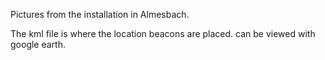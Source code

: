 Pictures from the installation in Almesbach.

The kml file is where the location beacons are placed. can be viewed with google earth. 